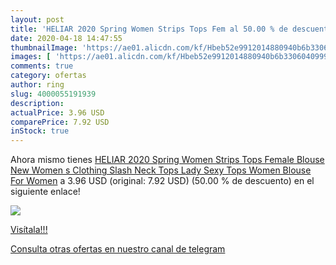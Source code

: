 ```yaml
---
layout: post
title: 'HELIAR 2020 Spring Women Strips Tops Fem al 50.00 % de descuento'
date: 2020-04-18 14:47:55
thumbnailImage: 'https://ae01.alicdn.com/kf/Hbeb52e9912014880940b6b3306040999X/HELIAR-2020-Spring-Women-Strips-Tops-Female-Blouse-New-Women-s-Clothing-Slash-Neck-Tops-Lady.jpg_350x350._SL200_.jpg'
images: [ 'https://ae01.alicdn.com/kf/Hbeb52e9912014880940b6b3306040999X/HELIAR-2020-Spring-Women-Strips-Tops-Female-Blouse-New-Women-s-Clothing-Slash-Neck-Tops-Lady.jpg_350x350._SL200_.jpg' ]
comments: true
category: ofertas
author: ring
slug: 4000055191939
description:
actualPrice: 3.96 USD
comparePrice: 7.92 USD
inStock: true
---
```


Ahora mismo tienes [HELIAR 2020 Spring Women Strips Tops Female Blouse New Women s Clothing Slash Neck Tops Lady Sexy Tops Women Blouse For Women](https://www.amazon.com/dp/4000055191939/?tag=redken08-20) a 3.96 USD (original: 7.92 USD) (50.00 %  de descuento) en el siguiente enlace!

[![](https://ae01.alicdn.com/kf/Hbeb52e9912014880940b6b3306040999X/HELIAR-2020-Spring-Women-Strips-Tops-Female-Blouse-New-Women-s-Clothing-Slash-Neck-Tops-Lady.jpg_350x350._SL200_.jpg)](https://www.amazon.com/dp/4000055191939/?tag=redken08-20)

[Visítala!!!](https://www.amazon.com/dp/4000055191939/?tag=redken08-20)

[Consulta otras ofertas en nuestro canal de telegram](https://t.me/s/ofertas25)
